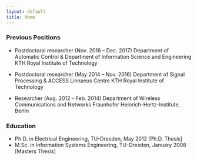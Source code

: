 ```yaml
---
layout: default
title: Home
---
```


### Previous Positions

* Postdoctoral researcher (Nov. 2016 – Dec. 2017) Department of Automatic Control & Department of Information Science and Engineering KTH Royal Institute of Technology

* Postdoctoral researcher (May 2014 – Nov. 2016) Department of Signal Processing & ACCESS Linnaeus Centre KTH Royal Institute of Technology

* Researcher (Aug. 2012 – Feb. 2014) Department of Wireless Communications and Networks Fraunhofer Heinrich-Hertz-Institute, Berlin

### Education
* Ph.D. in Electrical Engineering, TU-Dresden, May 2012 [Ph.D. Thesis]
* M.Sc. in Information Systems Engineering, TU-Dresden, January 2008 [Masters Thesis]
